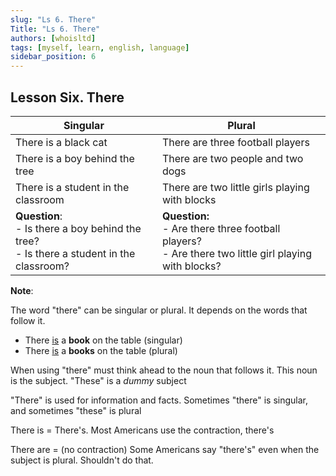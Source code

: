 ```yaml
---
slug: "Ls 6. There"
Title: "Ls 6. There"
authors: [whoisltd]
tags: [myself, learn, english, language]
sidebar_position: 6
---
```


## Lesson Six. There

| **Singular**                                                 | **Plural**                                                   |
| ------------------------------------------------------------ | ------------------------------------------------------------ |
| There is a black cat                                         | There are three football players                             |
| There is a boy behind the tree                               | There are two people and two dogs                            |
| There is a student in the classroom                          | There are two little girls playing with blocks               |
| **Question**:<br />- Is there a boy behind the tree?<br />- Is there a student in the classroom? | **Question:**<br />- Are there three football players?<br />- Are there two little girl playing with blocks? |

**Note**:

The word "there" can be singular or plural. It depends on the words that follow it.

- There <u>is</u> a **book** on the table (singular)
- There <u>is</u> a **books** on the table (plural)

When using "there" must think ahead to the noun that follows it. This noun is the subject. "These" is a *dummy* subject

"There" is used for information and facts. Sometimes "there" is singular, and sometimes "these" is plural

There is = There's. Most Americans use the contraction, there's

There are = (no contraction) Some Americans say "there's" even when the subject is plural. Shouldn't do that.
